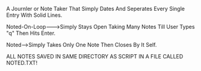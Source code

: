 A Journler or Note Taker That Simply Dates And Seperates Every Single Entry With Solid Lines.

Noted-On-Loop--->Simply Stays Open Taking Many Notes Till User Types "q" Then Hits Enter.

Noted-->Simply Takes Only One Note Then Closes By It Self.

ALL NOTES SAVED IN SAME DIRECTORY AS SCRIPT IN A FILE CALLED NOTED.TXT!
